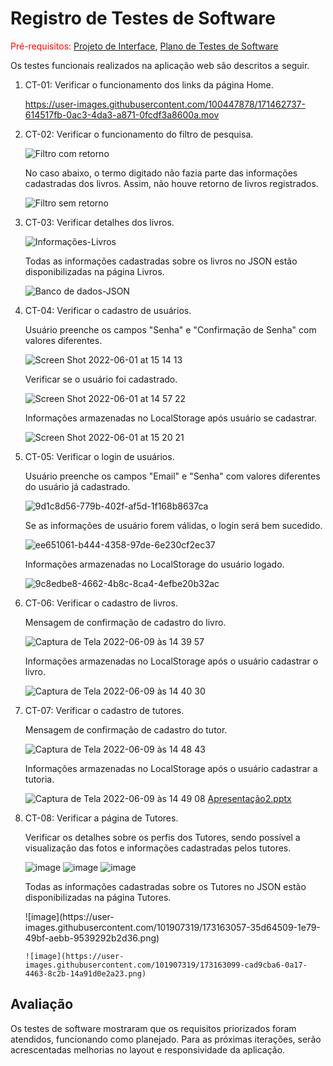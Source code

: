 # Registro de Testes de Software

<span style="color:red">Pré-requisitos: <a href="https://github.com/ICEI-PUC-Minas-PMV-ADS/pmv-ads-2022-1-e1-proj-web-t3-vida-de-estudante/blob/main/docs/04-Projeto%20de%20Interface.md"> Projeto de Interface</a></span>, <a href="https://github.com/ICEI-PUC-Minas-PMV-ADS/pmv-ads-2022-1-e1-proj-web-t3-vida-de-estudante/blob/main/docs/08-Plano%20de%20Testes%20de%20Software.md"> Plano de Testes de Software</a>

Os testes funcionais realizados na aplicação web são descritos a seguir.

<ol>
  <li> CT-01: Verificar o funcionamento dos links da página Home.
    
https://user-images.githubusercontent.com/100447878/171462737-614517fb-0ac3-4da3-a871-0fcdf3a8600a.mov

  </li>
  <li> CT-02: Verificar o funcionamento do filtro de pesquisa.
    
![Filtro com retorno](https://user-images.githubusercontent.com/100447878/171465039-94bfaaac-242c-4e5f-a573-039c42cf544f.png)
  <br>
  <p> No caso abaixo, o termo digitado não fazia parte das informações cadastradas dos livros. Assim, não houve retorno de livros registrados.</p>
    
![Filtro sem retorno](https://user-images.githubusercontent.com/100447878/171465662-3ff5786a-4e30-450f-85e1-776e46892516.png)

  </li>
  <li> CT-03: Verificar detalhes dos livros.
      
![Informações-Livros](https://user-images.githubusercontent.com/100447878/171466782-1cab428c-ae84-4000-af0f-f4a328d06055.png)

  <p> Todas as informações cadastradas sobre os livros no JSON estão disponibilizadas na página Livros.</p>
 
![Banco de dados-JSON](https://user-images.githubusercontent.com/100447878/171467041-59b0d788-575a-4898-86a5-fcf345bb0fc5.png)

  </li>
    
  <li> CT-04: Verificar o cadastro de usuários.
   
   <p>Usuário preenche os campos "Senha" e "Confirmaçāo de Senha" com valores diferentes.</p>
      
  ![Screen Shot 2022-06-01 at 15 14 13](https://user-images.githubusercontent.com/81182674/171474105-64632f30-5457-4366-852d-68145a28b2b3.png)
    
  </li>
  
  <p>Verificar se o usuário foi cadastrado.</p>
    
 ![Screen Shot 2022-06-01 at 14 57 22](https://user-images.githubusercontent.com/81182674/171472447-009af414-aaa4-45fb-abb8-e76a23430875.png)
    
  <p> Informações armazenadas no LocalStorage após usuário se cadastrar.</p>
    
  ![Screen Shot 2022-06-01 at 15 20 21](https://user-images.githubusercontent.com/81182674/171475137-83469b08-7778-4391-a725-ad4b3b3d2a77.png)
  
  </li>
  
  <li> CT-05: Verificar o login de usuários.
  
   <p>Usuário preenche os campos "Email" e "Senha" com valores diferentes do usuário já cadastrado.</p>
  
  ![9d1c8d56-779b-402f-af5d-1f168b8637ca](https://user-images.githubusercontent.com/98122346/172923521-ee129d66-3442-4500-be97-874dc64fc25c.jpg)

  <p>Se as informações de usuário forem válidas, o login será bem sucedido.</p>
  
  ![ee651061-b444-4358-97de-6e230cf2ec37](https://user-images.githubusercontent.com/98122346/172923744-b765583f-7ff0-43ba-ae51-f6dfe334356b.jpg)

  <p> Informações armazenadas no LocalStorage do usuário logado.</p>
  
  ![9c8edbe8-4662-4b8c-8ca4-4efbe20b32ac](https://user-images.githubusercontent.com/98122346/172924023-13286489-ba43-4b73-b48f-0e7dafbfb0d1.jpg)

  </li>
  
  <li> CT-06: Verificar o cadastro de livros.
  <p> Mensagem de confirmação de cadastro do livro.</p>
  
  ![Captura de Tela 2022-06-09 às 14 39 57](https://user-images.githubusercontent.com/100447878/172911065-74eecec8-ad3e-4741-89ad-f0c8e6707659.png)
  
  <p> Informações armazenadas no LocalStorage após o usuário cadastrar o livro.</p>
  
  ![Captura de Tela 2022-06-09 às 14 40 30](https://user-images.githubusercontent.com/100447878/172911094-cf3b979b-1141-45db-8ff0-1e4311b7556e.png)

  </li>
  
  <li> CT-07: Verificar o cadastro de tutores.
  <p> Mensagem de confirmação de cadastro do tutor.</p>
  
  ![Captura de Tela 2022-06-09 às 14 48 43](https://user-images.githubusercontent.com/100447878/172912425-b499f7ed-3e6e-4cff-80ea-ace11d33b95c.png)
  
  <p> Informações armazenadas no LocalStorage após o usuário cadastrar a tutoria.</p>
  
  ![Captura de Tela 2022-06-09 às 14 49 08](https://user-images.githubusercontent.com/100447878/172912536-197b5ce3-abad-4072-a447-12532cf6e4ff.png)
[Apresentação2.pptx](https://github.com/ICEI-PUC-Minas-PMV-ADS/pmv-ads-2022-1-e1-proj-web-t3-vida-de-estudante/files/8882653/Apresentacao2.pptx)

  <li> CT-08: Verificar a página de Tutores.
  <p> Verificar os detalhes sobre os perfis dos Tutores, sendo possível a visualização das fotos e informações cadastradas pelos tutores.</p>
    
  ![image](https://user-images.githubusercontent.com/101907319/173162583-3037c787-0176-4356-ae16-6445c9277945.png)
  ![image](https://user-images.githubusercontent.com/101907319/173162657-ec1a7a05-b5da-432a-97b4-70d62c9a373c.png)
  ![image](https://user-images.githubusercontent.com/101907319/173162676-407aad3a-238e-40b0-a697-27eaab3fe34e.png)
  
<p> Todas as informações cadastradas sobre os Tutores no JSON estão disponibilizadas na página Tutores.</p> 
    ![image](https://user-images.githubusercontent.com/101907319/173163057-35d64509-1e79-49bf-aebb-9539292b2d36.png)
    
    ![image](https://user-images.githubusercontent.com/101907319/173163099-cad9cba6-0a17-4463-8c2b-14a91d0e2a23.png)


  </li>
  
  </ol>
    

## Avaliação

Os testes de software mostraram que os requisitos priorizados foram atendidos, funcionando como planejado. Para as próximas iterações, serão acrescentadas melhorias no layout e responsividade da aplicação.
